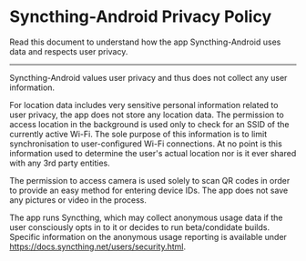 # Syncthing-Android Privacy Policy

Read this document to understand how the app Syncthing-Android uses data and respects user privacy.

---

Syncthing-Android values user privacy and thus does not collect any user information.

For location data includes very sensitive personal information related to user privacy, the app does not store any location data.
The permission to access location in the background is used only to check for an SSID of the currently active Wi-Fi.
The sole purpose of this information is to limit synchronisation to user-configured Wi-Fi connections.
At no point is this information used to determine the user's actual location nor is it ever shared with any 3rd party entities.


The permission to access camera is used solely to scan QR codes in order to provide an easy method for entering device IDs.
The app does not save any pictures or video in the process.

The app runs Syncthing, which may collect anonymous usage data if the user consciously opts in to it or decides to run beta/condidate builds.
Specific information on the anonymous usage reporting is available under https://docs.syncthing.net/users/security.html.
